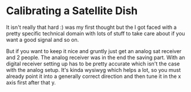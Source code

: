 # Calibrating a Satellite Dish

It isn't really that hard :) was my first thought but the I got faced with a
pretty specific technical domain with lots of stuff to take care about if you
want a good signal and so on.

But if you want to keep it nice and gruntly just get an analog sat receiver and
2 people. The analog receiver was in the end the saving part. With an digital
receiver setting up has to be pretty accurate which isn't the case with the
analog setup. It's kinda wysiwyg which helps a lot, so you must already point
it into a generally correct direction and then tune it in the x axis first
after that y.
